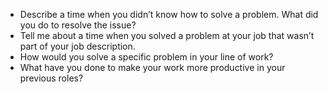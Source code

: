 - Describe a time when you didn’t know how to solve a problem. What did you do to resolve the issue?
- Tell me about a time when you solved a problem at your job that wasn’t part of your job description.
- How would you solve a specific problem in your line of work?
- What have you done to make your work more productive in your previous roles?